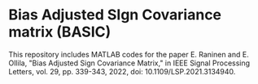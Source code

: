 # Bias Adjusted SIgn Covariance matrix (BASIC)

This repository includes MATLAB codes for the paper E. Raninen and E. Ollila, "Bias Adjusted Sign Covariance Matrix," in IEEE Signal Processing Letters, vol. 29, pp. 339-343, 2022, doi: 10.1109/LSP.2021.3134940.
